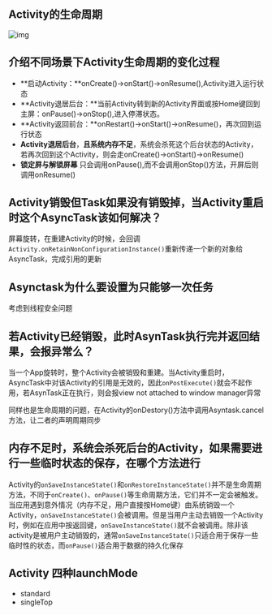 ## Activity的生命周期

![img](http://img.my.csdn.net/uploads/201303/08/1362732913_3457.jpg) 

## 介绍不同场景下Activity生命周期的变化过程

+ **启动Activity：**onCreate()->onStart()->onResume(),Activity进入运行状态
+ **Activity退居后台：**当前Activity转到新的Activity界面或按Home键回到主屏：onPause()->onStop(),进入停滞状态。
+ **Activity返回前台：**onRestart()->onStart()->onResume()，再次回到运行状态
+ **Activity退居后台**，**且系统内存不足**，系统会杀死这个后台状态的Activity，若再次回到这个Activity，则会走onCreate()->onStart()->onResume()
+ **锁定屏与解锁屏幕** 只会调用onPause(),而不会调用onStop()方法，开屏后则调用onResume()



## Activity销毁但Task如果没有销毁掉，当Activity重启时这个AsyncTask该如何解决？

屏幕旋转，在重建Activity的时候，会回调``Activity.onRetainNonConfigurationInstance()``重新传递一个新的对象给AsyncTask，完成引用的更新

## Asynctask为什么要设置为只能够一次任务

考虑到线程安全问题

## 若Activity已经销毁，此时AsynTask执行完并返回结果，会报异常么？

当一个App旋转时，整个Activity会被销毁和重建。当Activity重启时，AsyncTask中对该Activity的引用是无效的，因此``onPostExecute()``就会不起作用，若AsynTask正在执行，则会报view not attached to window manager异常

同样也是生命周期的问题，在Activity的onDestory()方法中调用Asyntask.cancel方法，让二者的声明周期同步

## 内存不足时，系统会杀死后台的Activity，如果需要进行一些临时状态的保存，在哪个方法进行

Activity的``onSaveInstanceState()``和``onRestoreInstanceState()``并不是生命周期方法，不同于``onCreate()``、``onPause()``等生命周期方法，它们并不一定会被触发。当应用遇到意外情况（内存不足，用户直接按Home键）由系统销毁一个Activity，``onSaveInstanceState()``会被调用。但是当用户主动去销毁一个Activity时，例如在应用中按返回键，``onSaveInstanceState()``就不会被调用。除非该activity是被用户主动销毁的，通常``onSaveInstanceState()``只适合用于保存一些临时性的状态，而``onPause()``适合用于数据的持久化保存

## Activity 四种launchMode

+ standard
+ singleTop

